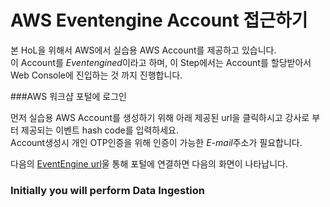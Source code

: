 # AWS Eventengine Account 접근하기

본 HoL을 위해서 AWS에서 실습용 AWS Account를 제공하고 있습니다.\
이 Account를 *Eventengined*이라고 하며, 이 Step에서는 Account를 할당받아서 Web Console에 진입하는 것 까지 진행합니다.

###AWS 워크샵 포털에 로그인

먼저 실습용 AWS Account를 생성하기 위해 아래 제공된 url을 클릭하시고 강사로 부터 제공되는 이벤트 hash code를 입력하세요.\
Account생성시 개인 OTP인증을 위해 인증이 가능한 *E-mail*주소가 필요합니다.

다음의 [EventEngine url](https://dashboard.eventengine.run/)울 통해 포털에 연결하면 다음의 화면이 나타납니다.

### Initially you will perform Data Ingestion
